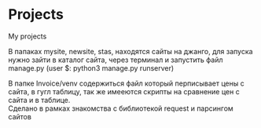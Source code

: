 # Projects
My projects

В папаках mysite, newsite, stas,  находятся сайты на джанго, для запуска нужно зайти в каталог сайта, через терминал и запустить файл manage.py 
(user $: python3 manage.py runserver)

В папке Invoice/venv содержиться файл который перписывает цены с сайта, в гугл таблицу, так же имееются скрипты на сравнение цен с сайта и в таблице.  
Сделано в рамках знакомства с библиотекой request и парсингом сайтов
